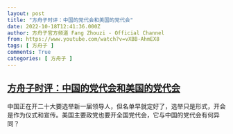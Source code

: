 ```yaml
---
layout: post
title: "方舟子时评：中国的党代会和美国的党代会"
date: 2022-10-18T12:41:36.000Z
author: 方舟子官方频道 Fang Zhouzi - Official Channel
from: https://www.youtube.com/watch?v=vXBB-AhmEX8
tags: [ 方舟子 ]
comments: True
categories: [ 方舟子 ]
---
```

<!--1666096896000-->
[方舟子时评：中国的党代会和美国的党代会](https://www.youtube.com/watch?v=vXBB-AhmEX8)
------

<div>
中国正在开二十大要选举新一届领导人，但名单早就定好了，选举只是形式，开会是作为仪式和宣传。美国主要政党也要开全国党代会，它与中国的党代会有何异同？
</div>
